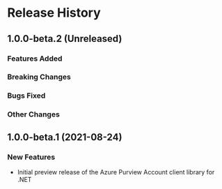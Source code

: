# Release History

## 1.0.0-beta.2 (Unreleased)

### Features Added

### Breaking Changes

### Bugs Fixed

### Other Changes

## 1.0.0-beta.1 (2021-08-24)

### New Features

- Initial preview release of the Azure Purview Account client library for .NET